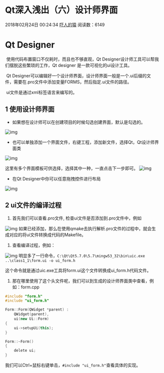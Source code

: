 # Qt深入浅出（六）设计师界面

2018年02月24日 00:24:34 [吓人的猿](https://me.csdn.net/qq769651718) 阅读数：6149



# Qt Designer

​	使用代码布置窗口不仅耗时，而且也不够直观，Qt Designer设计师工具可以帮我们摆脱这些繁琐的工作，Qt  designer 是一款可视化的ui设计工具。

​	Qt Designer可以编辑好一个设计师界面，设计师界面一般是一个.ui后缀的文件，需要在.pro文件中添加变量FORMS，然后指定.ui文件的路径。

​	ui文件是通过xml标签语言来编写的。

## 1 使用设计师界面

- 如果想在设计师可以在创建项目的时候勾选创建界面，默认是勾选的。

![img](https://img-blog.csdn.net/2018022400214764)

- 也可以单独添加一个界面文件，右键工程，添加新文件，选择Qt，Qt设计师界面类



![img](https://img-blog.csdn.net/2018022400220890)

这里有多个界面模板可供选择，选择其中一种，一直点击下一步即可。 ![img](https://img-blog.csdn.net/20180224002217729)



- 在Qt Designer中你可以任意拖拽控件进行布局





![img](https://img-blog.csdn.net/20180224002331392)

## 2 ui文件的编译过程

1. 首先我们可以查看.pro文件, 检查ui文件是否添加到.pro文件中，例如



![img](https://img-blog.csdn.net/20180224002358411)	如果已经添加，那么在使用qmake去执行解析.pro文件的过程中，就会生成对应的将ui文件转换成代码的Makefile。





1. 查看编译过程，例如：



![img](https://img-blog.csdn.net/20180224002416885) 明显多了一行命令，`C:\Qt\Qt5.7.0\5.7\mingw53_32\bin\uic.exe ..\class1_1\form.ui -o ui_form.h`

这个命令就是通过uic.exe工具将form.ui这个文件转换成ui_form.h代码文件。



1. 那在哪里使用了这个头文件呢，我们可以到生成的设计师界面类中查看，例如：form.cpp

```cpp
#include "form.h"
#include "ui_form.h"

Form::Form(QWidget *parent) :
    QWidget(parent),
    ui(new Ui::Form)
{
    ui->setupUi(this);
}

Form::~Form()
{
    delete ui;
}
```



​	我们可以Ctrl+鼠标右键单击，`#include "ui_form.h"`查看具体的实现。